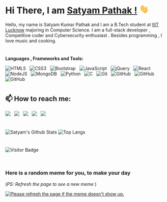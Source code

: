 
<h1>Hi There, I am <a  href="https://github.com/Satyam-Pathak">Satyam Pathak !</a> <img  src="https://raw.githubusercontent.com/ABSphreak/ABSphreak/master/gifs/Hi.gif" width="30px"></h1>

Hello, my name is Satyam Kumar Pathak and I am a B.Tech student at [IIIT Lucknow](https://iiitl.ac.in/) majoring in Computer Science. I am a full-stack developer , Competitive coder and Cybersecurity enthusiast . Besides programming , I love music and cooking.
#

**Languages , Frameworks and Tools:**

![HTML5](https://img.shields.io/badge/-HTML5-black?logo=html5&style=social)&nbsp;&nbsp;
![CSS3](https://img.shields.io/badge/-CSS3-black?logo=css3&style=social)&nbsp;&nbsp;
![Bootstrap](https://img.shields.io/badge/-Bootstrap-black?logo=bootstrap&style=social)&nbsp;&nbsp;
![JavaScript](https://img.shields.io/badge/-JavaScript-black?logo=javascript&style=social)&nbsp;&nbsp;
![jQuery](https://img.shields.io/badge/-jQuery-black?logo=jquery&style=social)&nbsp;&nbsp;
![React](https://img.shields.io/badge/-ReactJS-black?logo=React&style=social)&nbsp;&nbsp;
![NodeJS](https://img.shields.io/badge/-NodeJS-black?logo=Node.js&style=social)&nbsp;&nbsp;
![MongoDB](https://img.shields.io/badge/-MongoDB-black?logo=MongoDB&style=social)&nbsp;&nbsp;
![Python](https://img.shields.io/badge/-Python-black?logo=Python&style=social)&nbsp;&nbsp;
![C](https://img.shields.io/badge/-C-black?logo=C&style=social)&nbsp;&nbsp;
![Git](https://img.shields.io/badge/-Git-black?logo=git&style=social)&nbsp;&nbsp;
![GitHub](https://img.shields.io/badge/-GitHub-black?logo=github&style=social)&nbsp;&nbsp;
![GitHub](https://img.shields.io/badge/-Vim-black?logo=Vim&style=social)&nbsp;&nbsp;
![GitHub](https://img.shields.io/badge/-VS%20Code-black?logo=Visual%20Studio%20code&style=social)&nbsp;&nbsp;
#
## 📫 How to reach me:

<a href="https://www.linkedin.com/in/satyam-kumar-pathak-b977aa1aa//"><img src="https://cdn2.iconfinder.com/data/icons/social-media-2285/512/1_Linkedin_unofficial_colored_svg-128.png" width="40"></a>&nbsp;&nbsp;&nbsp;<a href="mailto:psatyam3006@gmail.com"><img src="https://image.flaticon.com/icons/svg/281/281769.svg" width="40"></a>&nbsp;&nbsp;&nbsp;<a href="https://stackoverflow.com/users/13472206/kuji"><img src="https://cdn.jsdelivr.net/npm/simple-icons@3.10.0/icons/stackoverflow.svg" width="40"></a>&nbsp;&nbsp;&nbsp;<a href="https://www.instagram.com/satyampathak02"><img src="https://cdn2.iconfinder.com/data/icons/social-media-2285/512/1_Instagram_colored_svg_1-128.png" width="40"></a>&nbsp;&nbsp;&nbsp;<a href="https://codechef.com/users/kuji"><img src="https://cdn.jsdelivr.net/npm/simple-icons@3.10.0/icons/codechef.svg" width="40"></a>
#


![Satyam's Github Stats](https://github-readme-stats.vercel.app/api?username=satyam-pathak&count_private=true&show_icons=true&include_all_commits=true)
![Top Langs](https://github-readme-stats.vercel.app/api/top-langs/?username=satyam-pathak&hide=TeX)

#
<p align="center">

![Visitor Badge](https://visitor-badge.laobi.icu/badge?page_id=satyam-pathak.Satyam-Pathak)

</p>


<br>

### Here is a random meme for you, to make your day
(*PS: Refresh the page to see a new meme*  )

<a href="https://github.com/techytushar/random-memer"><img src='https://random-memer.herokuapp.com/' title="Meme" alt="Please refresh the page if the meme doesn't show up." height="400"></a>
